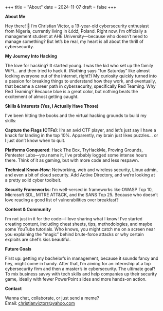 +++
title = "About"
date = 2024-11-07
draft = false
+++

**About Me**

Hey there! 👋 I’m Christian Victor, a 19-year-old cybersecurity enthusiast from Nigeria, currently living in Łódź, Poland. Right now, I’m officially a management student at AHE University—because who doesn’t need to manage something? But let’s be real, my heart is all about the thrill of cybersecurity.

**My Journey Into Hacking**

The love for hacking? It started young. I was the kid who set up the family WiFi… and then tried to hack it. (Nothing says “fun Saturday” like almost locking everyone out of the internet, right?) My curiosity quickly turned into a passion for breaking things to understand how they work, and eventually, that became a career path in cybersecurity, specifically Red Teaming. Why Red Teaming? Because blue is a great color, but nothing beats the excitement of almost getting caught.

**Skills & Interests (Yes, I Actually Have Those)**

I've been hitting the books and the virtual hacking grounds to build my skills:

**Capture the Flags (CTFs)**: I’m an avid CTF player, and let’s just say I have a knack for landing in the top 10%. Apparently, my brain just likes puzzles… or I just don’t know when to quit.


**Platforms Conquered**: Hack The Box, TryHackMe, Proving Grounds, Pentester Labs—you name it, I’ve probably logged some intense hours there. Think of it as gaming, but with more code and less respawn.

**Technical Know-How**: Networking, web and wireless security, Linux admin, and even a bit of cloud security. Add Active Directory, and we’re looking at a pretty solid cyber toolbelt.


**Security Frameworks**: I’m well-versed in frameworks like OWASP Top 10, Microsoft SDL, MITRE ATT&CK, and the SANS Top 25. Because who doesn’t love reading a good list of vulnerabilities over breakfast?

**Content & Community**

I’m not just in it for the code—I love sharing what I know! I’ve started creating content, including cheat sheets, tips, methodologies, and maybe some YouTube tutorials. Who knows, you might catch me on a screen near you explaining the “magic” behind brute-force attacks or why certain exploits are chef’s kiss beautiful.

**Future Goals**

First up: getting my bachelor’s in management, because it sounds fancy and hey, might come in handy. After that, I’m aiming for an internship at a top cybersecurity firm and then a master’s in cybersecurity. The ultimate goal? To mix business savvy with tech skills and help companies up their security game, ideally with fewer PowerPoint slides and more hands-on action.

**Contact**

Wanna chat, collaborate, or just send a meme?  
Email: christianvictorr@yahoo.com

